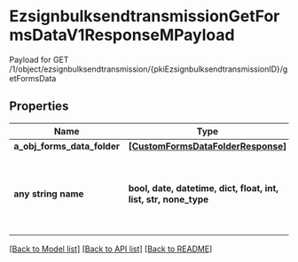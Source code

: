 # EzsignbulksendtransmissionGetFormsDataV1ResponseMPayload

Payload for GET /1/object/ezsignbulksendtransmission/{pkiEzsignbulksendtransmissionID}/getFormsData

## Properties
Name | Type | Description | Notes
------------ | ------------- | ------------- | -------------
**a_obj_forms_data_folder** | [**[CustomFormsDataFolderResponse]**](CustomFormsDataFolderResponse.md) |  | 
**any string name** | **bool, date, datetime, dict, float, int, list, str, none_type** | any string name can be used but the value must be the correct type | [optional]

[[Back to Model list]](../README.md#documentation-for-models) [[Back to API list]](../README.md#documentation-for-api-endpoints) [[Back to README]](../README.md)


